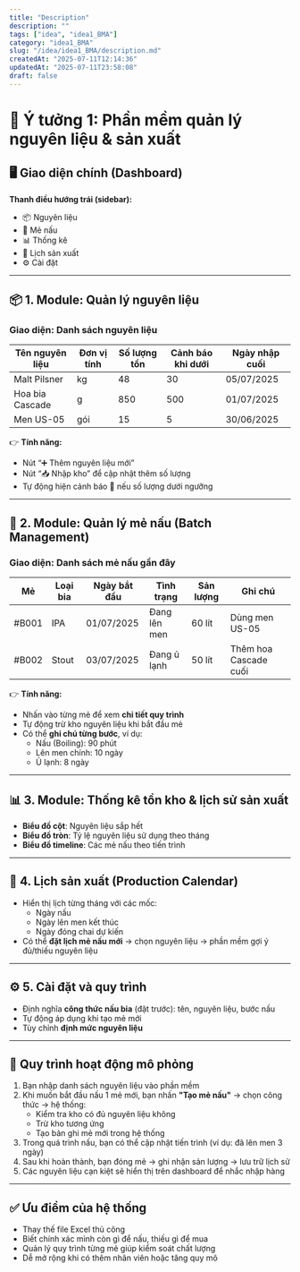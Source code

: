 ```yaml
---
title: "Description"
description: ""
tags: ["idea", "idea1_BMA"]
category: "idea1_BMA"
slug: "/idea/idea1_BMA/description.md"
createdAt: "2025-07-11T12:14:36"
updatedAt: "2025-07-11T23:58:08"
draft: false
---
```

# 🎯 Ý tưởng 1: Phần mềm quản lý nguyên liệu & sản xuất

## 🖥️ Giao diện chính (Dashboard)

**Thanh điều hướng trái (sidebar):**

- 📦 Nguyên liệu
- 🍺 Mẻ nấu
- 📊 Thống kê
- 📅 Lịch sản xuất
- ⚙️ Cài đặt
___

## 📦 1. Module: Quản lý nguyên liệu

### Giao diện: Danh sách nguyên liệu

| Tên nguyên liệu | Đơn vị tính | Số lượng tồn | Cảnh báo khi dưới | Ngày nhập cuối |
| --------------- | ----------- | ------------ | ----------------- | -------------- |
| Malt Pilsner    | kg          | 48           | 30                | 05/07/2025     |
| Hoa bia Cascade | g           | 850          | 500               | 01/07/2025     |
| Men US-05       | gói         | 15           | 5                 | 30/06/2025     |

👉 **Tính năng:**

- Nút “➕ Thêm nguyên liệu mới”
- Nút “📥 Nhập kho” để cập nhật thêm số lượng
- Tự động hiện cảnh báo 🔴 nếu số lượng dưới ngưỡng

___


## 🍺 2. Module: Quản lý mẻ nấu (Batch Management)

### Giao diện: Danh sách mẻ nấu gần đây

| Mẻ    | Loại bia | Ngày bắt đầu | Tình trạng   | Sản lượng | Ghi chú               |
| ----- | -------- | ------------ | ------------ | --------- | --------------------- |
| #B001 | IPA      | 01/07/2025   | Đang lên men | 60 lít    | Dùng men US-05        |
| #B002 | Stout    | 03/07/2025   | Đang ủ lạnh  | 50 lít    | Thêm hoa Cascade cuối |

👉 **Tính năng:**

- Nhấn vào từng mẻ để xem **chi tiết quy trình**
- Tự động trừ kho nguyên liệu khi bắt đầu mẻ
- Có thể **ghi chú từng bước**, ví dụ:
  - Nấu (Boiling): 90 phút
  - Lên men chính: 10 ngày
  - Ủ lạnh: 8 ngày

___

## 📊 3. Module: Thống kê tồn kho & lịch sử sản xuất

- **Biểu đồ cột**: Nguyên liệu sắp hết
- **Biểu đồ tròn**: Tỷ lệ nguyên liệu sử dụng theo tháng
- **Biểu đồ timeline**: Các mẻ nấu theo tiến trình

___

## 📅 4. Lịch sản xuất (Production Calendar)

- Hiển thị lịch từng tháng với các mốc:
  - Ngày nấu
  - Ngày lên men kết thúc
  - Ngày đóng chai dự kiến
- Có thể **đặt lịch mẻ nấu mới** → chọn nguyên liệu → phần mềm gợi ý đủ/thiếu nguyên liệu

___

## ⚙️ 5. Cài đặt và quy trình

- Định nghĩa **công thức nấu bia** (đặt trước): tên, nguyên liệu, bước nấu
- Tự động áp dụng khi tạo mẻ mới
- Tùy chỉnh **định mức nguyên liệu**

___


## 🔁 Quy trình hoạt động mô phỏng

1. Bạn nhập danh sách nguyên liệu vào phần mềm
2. Khi muốn bắt đầu nấu 1 mẻ mới, bạn nhấn **"Tạo mẻ nấu"** → chọn công thức → hệ thống:
   - Kiểm tra kho có đủ nguyên liệu không
   - Trừ kho tương ứng
   - Tạo bản ghi mẻ mới trong hệ thống
3. Trong quá trình nấu, bạn có thể cập nhật tiến trình (ví dụ: đã lên men 3 ngày)
4. Sau khi hoàn thành, bạn đóng mẻ → ghi nhận sản lượng → lưu trữ lịch sử
5. Các nguyên liệu cạn kiệt sẽ hiển thị trên dashboard để nhắc nhập hàng

___


## ✅ Ưu điểm của hệ thống

- Thay thế file Excel thủ công
- Biết chính xác mình còn gì để nấu, thiếu gì để mua
- Quản lý quy trình từng mẻ giúp kiểm soát chất lượng
- Dễ mở rộng khi có thêm nhân viên hoặc tăng quy mô
